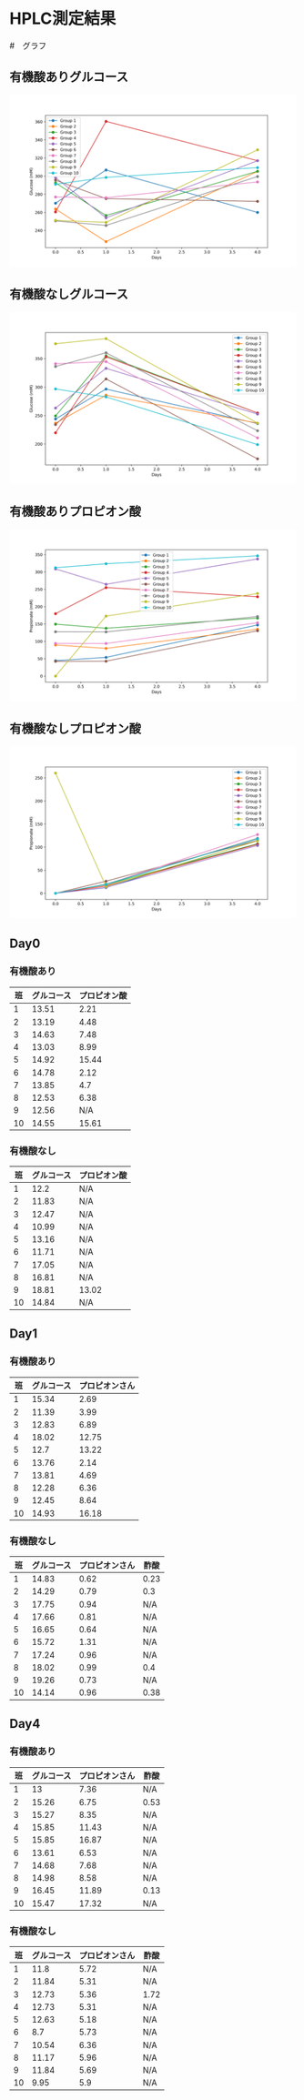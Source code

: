 # HPLC測定結果

#　グラフ

## 有機酸ありグルコース

![](images/glucose_levels.png)

## 有機酸なしグルコース

![](images/glucose_levels_n.png)

## 有機酸ありプロピオン酸

![](images/propionate_levels.png)

## 有機酸なしプロピオン酸

![](images/propionate_levels_n.png)


## Day0 

### 有機酸あり

| 班 | グルコース | プロピオン酸 |
|----|------------|--------------|
| 1  | 13.51      | 2.21         |
| 2  | 13.19      | 4.48         |
| 3  | 14.63      | 7.48         |
| 4  | 13.03      | 8.99         |
| 5  | 14.92      | 15.44        |
| 6  | 14.78      | 2.12         |
| 7  | 13.85      | 4.7          |
| 8  | 12.53      | 6.38         |
| 9  | 12.56      | N/A          |
| 10 | 14.55      | 15.61        |

### 有機酸なし

| 班 | グルコース | プロピオン酸 |
|----|------------|----------------|
| 1  | 12.2       | N/A            |
| 2  | 11.83      | N/A            |
| 3  | 12.47      | N/A            |
| 4  | 10.99      | N/A            |
| 5  | 13.16      | N/A            |
| 6  | 11.71      | N/A            |
| 7  | 17.05      | N/A            |
| 8  | 16.81      | N/A            |
| 9  | 18.81      | 13.02          |
| 10 | 14.84      | N/A            |

## Day1

### 有機酸あり

| 班 | グルコース | プロピオンさん |
|----|------------|----------------|
| 1  | 15.34      | 2.69           |
| 2  | 11.39      | 3.99           |
| 3  | 12.83      | 6.89           |
| 4  | 18.02      | 12.75          |
| 5  | 12.7       | 13.22          |
| 6  | 13.76      | 2.14           |
| 7  | 13.81      | 4.69           |
| 8  | 12.28      | 6.36           |
| 9  | 12.45      | 8.64           |
| 10 | 14.93      | 16.18          |

### 有機酸なし

| 班 | グルコース | プロピオンさん | 酢酸 |
|----|------------|----------------|------|
| 1  | 14.83      | 0.62           | 0.23 |
| 2  | 14.29      | 0.79           | 0.3  |
| 3  | 17.75      | 0.94           | N/A  |
| 4  | 17.66      | 0.81           | N/A  |
| 5  | 16.65      | 0.64           | N/A  |
| 6  | 15.72      | 1.31           | N/A  |
| 7  | 17.24      | 0.96           | N/A  |
| 8  | 18.02      | 0.99           | 0.4  |
| 9  | 19.26      | 0.73           | N/A  |
| 10 | 14.14      | 0.96           | 0.38 |

## Day4 

### 有機酸あり

| 班 | グルコース | プロピオンさん | 酢酸 |
|----|------------|----------------|------|
| 1  | 13         | 7.36           | N/A  |
| 2  | 15.26      | 6.75           | 0.53 |
| 3  | 15.27      | 8.35           | N/A  |
| 4  | 15.85      | 11.43          | N/A  |
| 5  | 15.85      | 16.87          | N/A  |
| 6  | 13.61      | 6.53           | N/A  |
| 7  | 14.68      | 7.68           | N/A  |
| 8  | 14.98      | 8.58           | N/A  |
| 9  | 16.45      | 11.89          | 0.13 |
| 10 | 15.47      | 17.32          | N/A  |

### 有機酸なし


| 班 | グルコース | プロピオンさん | 酢酸 |
|----|------------|----------------|------|
| 1  | 11.8       | 5.72           | N/A  |
| 2  | 11.84      | 5.31           | N/A  |
| 3  | 12.73      | 5.36           | 1.72 |
| 4  | 12.73      | 5.31           | N/A  |
| 5  | 12.63      | 5.18           | N/A  |
| 6  | 8.7        | 5.73           | N/A  |
| 7  | 10.54      | 6.36           | N/A  |
| 8  | 11.17      | 5.96           | N/A  |
| 9  | 11.84      | 5.69           | N/A  |
| 10 | 9.95       | 5.9            | N/A  |
